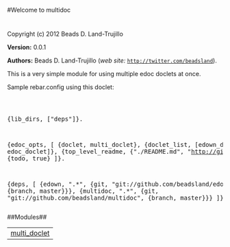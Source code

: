 

#Welcome to multidoc#


Copyright (c) 2012 Beads D. Land-Trujillo

__Version:__ 0.0.1

__Authors:__ Beads D. Land-Trujillo (_web site:_ [`http://twitter.com/beadsland`](http://twitter.com/beadsland)).

This is a very simple module for using multiple edoc doclets 
at once.

  Sample rebar.config using this doclet:<pre>
 
  {lib_dirs, ["deps"]}.
 
  {edoc_opts, [
 		{doclet, multi_doclet},
 		{doclet_list, [edown_doclet, edoc_doclet]},
 		{top_level_readme, {"./README.md", "http://github.com/<i>user</i>/<i>repository</i>"}},
 		{todo, true}
 		]}.
 
  {deps, [
 		{edown, ".\*", {git, "git://github.com/beadsland/edown", {branch, master}}},
 		{multidoc, ".\*", {git, "git://github.com/beadsland/multidoc", {branch, master}}}
 		]}.
  </pre>

##Modules##


<table width="100%" border="0" summary="list of modules">
<tr><td><a href="http://github.com/beadsland/multidoc/blob/master/doc/multi_doclet.md" class="module">multi_doclet</a></td></tr></table>

